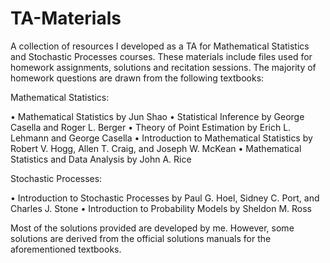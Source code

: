 # TA-Materials
A collection of resources I developed as a TA for Mathematical Statistics and Stochastic Processes courses. These materials include files used for homework assignments, solutions and recitation sessions.
The majority of homework questions are drawn from the following textbooks:

Mathematical Statistics:

• Mathematical Statistics by Jun Shao
• Statistical Inference by George Casella and Roger L. Berger
• Theory of Point Estimation by Erich L. Lehmann and George Casella
• Introduction to Mathematical Statistics by Robert V. Hogg, Allen T. Craig, and Joseph W. McKean
• Mathematical Statistics and Data Analysis by John A. Rice

Stochastic Processes:

• Introduction to Stochastic Processes by Paul G. Hoel, Sidney C. Port, and Charles J. Stone
• Introduction to Probability Models by Sheldon M. Ross

Most of the solutions provided are developed by me. However, some solutions are derived from the official solutions manuals for the aforementioned textbooks.
